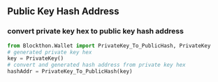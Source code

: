## Public Key Hash Address

### convert private key hex to public key hash address 

```python
from Blockthon.Wallet import PrivateKey_To_PublicHash, PrivateKey
# generated private key hex
key = PrivateKey()
# convert and generated hash address from private key hex
hashAddr = PrivateKey_To_PublicHash(key)
```